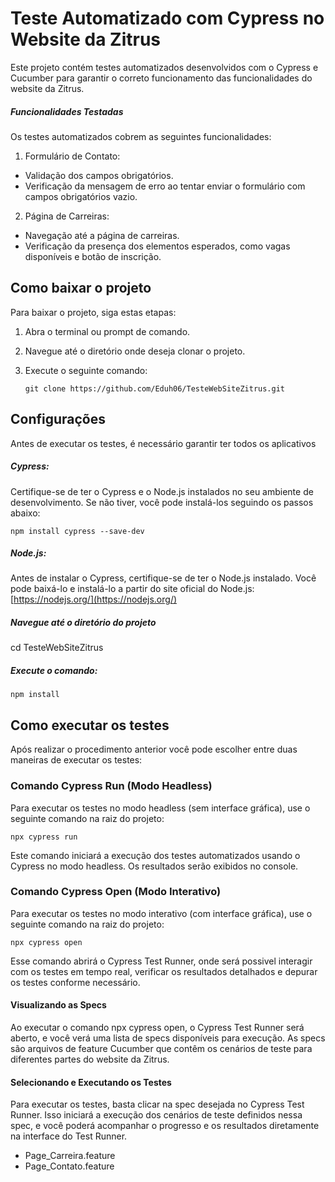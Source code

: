 # Teste Automatizado com Cypress no Website da Zitrus

Este projeto contém testes automatizados desenvolvidos com o Cypress e Cucumber para garantir o correto funcionamento das funcionalidades do website da Zitrus.

##### Funcionalidades Testadas
Os testes automatizados cobrem as seguintes funcionalidades:

1. Formulário de Contato:
- Validação dos campos obrigatórios.
- Verificação da mensagem de erro ao tentar enviar o formulário com campos obrigatórios vazio.

2. Página de Carreiras:
- Navegação até a página de carreiras.
- Verificação da presença dos elementos esperados, como vagas disponíveis e botão de inscrição.

 
## Como baixar o projeto

Para baixar o projeto, siga estas etapas:

1. Abra o terminal ou prompt de comando.
2. Navegue até o diretório onde deseja clonar o projeto.
3. Execute o seguinte comando:

       git clone https://github.com/Eduh06/TesteWebSiteZitrus.git

## Configurações

Antes de executar os testes, é necessário garantir ter todos os aplicativos

##### Cypress: 

Certifique-se de ter o Cypress e o Node.js instalados no seu ambiente de desenvolvimento. Se não tiver, você pode instalá-los seguindo os passos abaixo:

    npm install cypress --save-dev

##### Node.js:
   Antes de instalar o Cypress, certifique-se de ter o Node.js instalado. Você pode baixá-lo e instalá-lo a partir do site oficial do Node.js: [https://nodejs.org/](https://nodejs.org/)


##### Navegue até o diretório do projeto 

cd TesteWebSiteZitrus

##### Execute o comando:

    npm install


## Como executar os testes

Após realizar o procedimento anterior você pode escolher entre duas maneiras de executar os testes:

### Comando Cypress Run (Modo Headless)

Para executar os testes no modo headless (sem interface gráfica), use o seguinte comando na raiz do projeto:

    npx cypress run


Este comando iniciará a execução dos testes automatizados usando o Cypress no modo headless. Os resultados serão exibidos no console.

### Comando Cypress Open (Modo Interativo)

Para executar os testes no modo interativo (com interface gráfica), use o seguinte comando na raiz do projeto:

    npx cypress open


Esse comando abrirá o Cypress Test Runner, onde será possivel interagir com os testes em tempo real, verificar os resultados detalhados e depurar os testes conforme necessário.

#### Visualizando as Specs

Ao executar o comando npx cypress open, o Cypress Test Runner será aberto, e você verá uma lista de specs disponíveis para execução. As specs são arquivos de feature Cucumber que contêm os cenários de teste para diferentes partes do website da Zitrus.

#### Selecionando e Executando os Testes
Para executar os testes, basta clicar na spec desejada no Cypress Test Runner. Isso iniciará a execução dos cenários de teste definidos nessa spec, e você poderá acompanhar o progresso e os resultados diretamente na interface do Test Runner.
- Page_Carreira.feature
- Page_Contato.feature

